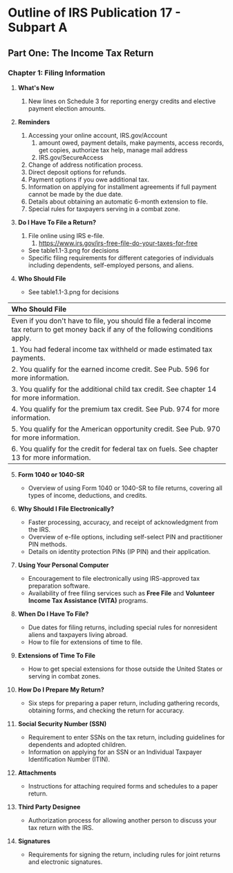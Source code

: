 # Outline of IRS Publication 17 - Subpart A

## Part One: The Income Tax Return

### Chapter 1: Filing Information

1. **What's New**

   1. New lines on Schedule 3 for reporting energy credits and elective payment election amounts.

2. **Reminders**
   
   1. Accessing your online account, IRS.gov/Account
      1. amount owed, payment details, make payments, access records, get copies, authorize tax help, manage mail address
      1. IRS.gov/SecureAccess
   1. Change of address notification process.
   1. Direct deposit options for refunds.
   1. Payment options if you owe additional tax.
   1. Information on applying for installment agreements if full payment cannot be made by the due date.
   1. Details about obtaining an automatic 6-month extension to file.
   1. Special rules for taxpayers serving in a combat zone.

3. **Do I Have To File a Return?**
   1. File online using IRS e-file.
      1. https://www.irs.gov/irs-free-file-do-your-taxes-for-free
   - See table1.1-3.png for decisions
   - Specific filing requirements for different categories of individuals including dependents, self-employed persons, and aliens.

4. **Who Should File**
   - See table1.1-3.png for decisions

|Who Should File|
|:-|
|Even if you don't have to file, you should file a federal income tax return to get money back if any of the following conditions apply.|
|1. You had federal income tax withheld or made estimated tax payments.|
|2. You qualify for the earned income credit. See Pub. 596 for more information.|
|3. You qualify for the additional child tax credit. See chapter 14 for more information.|
|4. You qualify for the premium tax credit. See Pub. 974 for more information.|
|5. You qualify for the American opportunity credit. See Pub. 970 for more information.|
|6. You qualify for the credit for federal tax on fuels. See chapter 13 for more information.|

5. **Form 1040 or 1040-SR**
   - Overview of using Form 1040 or 1040-SR to file returns, covering all types of income, deductions, and credits.

6. **Why Should I File Electronically?**
   - Faster processing, accuracy, and receipt of acknowledgment from the IRS.
   - Overview of e-file options, including self-select PIN and practitioner PIN methods.
   - Details on identity protection PINs (IP PIN) and their application.

7. **Using Your Personal Computer**
   - Encouragement to file electronically using IRS-approved tax preparation software.
   - Availability of free filing services such as **Free File** and **Volunteer Income Tax Assistance (VITA)** programs.

8. **When Do I Have To File?**
   - Due dates for filing returns, including special rules for nonresident aliens and taxpayers living abroad.
   - How to file for extensions of time to file.

9. **Extensions of Time To File**
   - How to get special extensions for those outside the United States or serving in combat zones.

10. **How Do I Prepare My Return?**
    - Six steps for preparing a paper return, including gathering records, obtaining forms, and checking the return for accuracy.

11. **Social Security Number (SSN)**
    - Requirement to enter SSNs on the tax return, including guidelines for dependents and adopted children.
    - Information on applying for an SSN or an Individual Taxpayer Identification Number (ITIN).

12. **Attachments**
    - Instructions for attaching required forms and schedules to a paper return.

13. **Third Party Designee**
    - Authorization process for allowing another person to discuss your tax return with the IRS.

14. **Signatures**
    - Requirements for signing the return, including rules for joint returns and electronic signatures.

